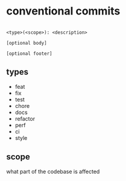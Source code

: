 # conventional commits

```text

<type>(<scope>): <description>

[optional body]

[optional footer]
```

## types

- feat
- fix
- test
- chore
- docs
- refactor
- perf
- ci
- style

## scope

what part of the codebase is affected
